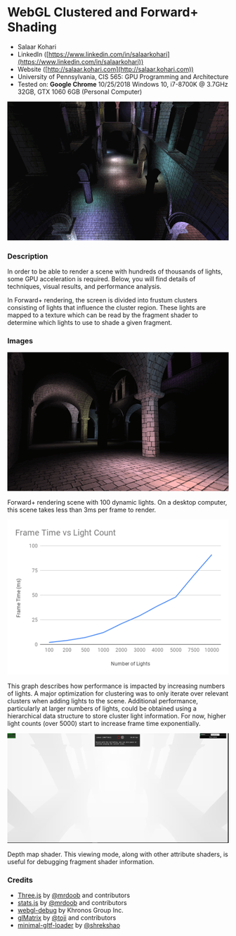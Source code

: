 WebGL Clustered and Forward+ Shading
======================

* Salaar Kohari
* LinkedIn ([https://www.linkedin.com/in/salaarkohari](https://www.linkedin.com/in/salaarkohari))
* Website ([http://salaar.kohari.com](http://salaar.kohari.com))
* University of Pennsylvania, CIS 565: GPU Programming and Architecture
* Tested on: **Google Chrome** 10/25/2018 Windows 10, i7-8700K @ 3.7GHz 32GB, GTX 1060 6GB (Personal Computer)

![](img/forward.gif)

### Description
In order to be able to render a scene with hundreds of thousands of lights, some GPU acceleration is required. Below, you will find details of techniques, visual results, and performance analysis.

In Forward+ rendering, the screen is divided into frustum clusters consisting of lights that influence the cluster region. These lights are mapped to a texture which can be read by the fragment shader to determine which lights to use to shade a given fragment. 

### Images

![](img/forwardplus.gif)

Forward+ rendering scene with 100 dynamic lights. On a desktop computer, this scene takes less than 3ms per frame to render.

![](img/lightgraph.png)

This graph describes how performance is impacted by increasing numbers of lights. A major optimization for clustering was to only iterate over relevant clusters when adding lights to the scene. Additional performance, particularly at larger numbers of lights, could be obtained using a hierarchical data structure to store cluster light information. For now, higher light counts (over 5000) start to increase frame time exponentially.

![](img/depth.png)

Depth map shader. This viewing mode, along with other attribute shaders, is useful for debugging fragment shader information.

### Credits
* [Three.js](https://github.com/mrdoob/three.js) by [@mrdoob](https://github.com/mrdoob) and contributors
* [stats.js](https://github.com/mrdoob/stats.js) by [@mrdoob](https://github.com/mrdoob) and contributors
* [webgl-debug](https://github.com/KhronosGroup/WebGLDeveloperTools) by Khronos Group Inc.
* [glMatrix](https://github.com/toji/gl-matrix) by [@toji](https://github.com/toji) and contributors
* [minimal-gltf-loader](https://github.com/shrekshao/minimal-gltf-loader) by [@shrekshao](https://github.com/shrekshao)
